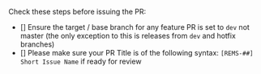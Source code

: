 Check these steps before issuing the PR:
- [] Ensure the target / base branch for any feature PR is set to `dev` not master (the only exception to this is releases from `dev` and hotfix branches)
- [] Please make sure your PR Title is of the following syntax: `[REMS-##] Short Issue Name` if ready for review
